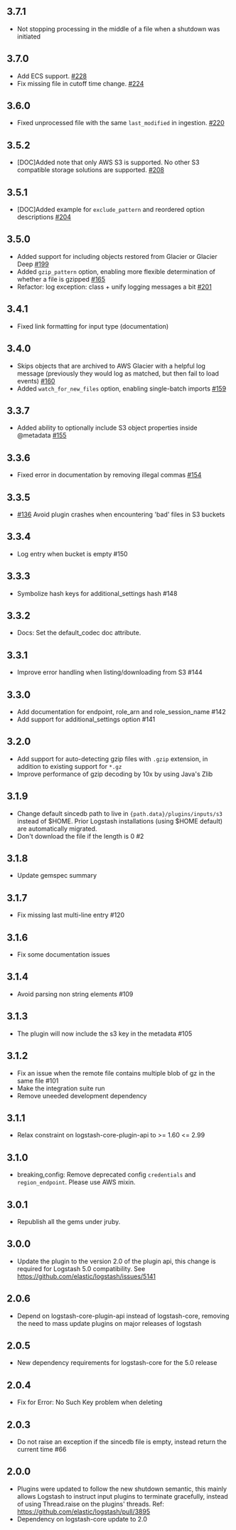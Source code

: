 ## 3.7.1
 - Not stopping processing in the middle of a file when a shutdown was initiated

## 3.7.0
 - Add ECS support. [#228](https://github.com/logstash-plugins/logstash-input-s3/pull/228)
 - Fix missing file in cutoff time change. [#224](https://github.com/logstash-plugins/logstash-input-s3/pull/224)

## 3.6.0
 - Fixed unprocessed file with the same `last_modified` in ingestion. [#220](https://github.com/logstash-plugins/logstash-input-s3/pull/220)

## 3.5.2
 - [DOC]Added note that only AWS S3 is supported. No other S3 compatible storage solutions are supported. [#208](https://github.com/logstash-plugins/logstash-input-s3/issues/208)

## 3.5.1
 - [DOC]Added example for `exclude_pattern` and reordered option descriptions [#204](https://github.com/logstash-plugins/logstash-input-s3/issues/204)
 
## 3.5.0
 - Added support for including objects restored from Glacier or Glacier Deep [#199](https://github.com/logstash-plugins/logstash-input-s3/issues/199)
 - Added `gzip_pattern` option, enabling more flexible determination of whether a file is gzipped [#165](https://github.com/logstash-plugins/logstash-input-s3/issues/165)
 - Refactor: log exception: class + unify logging messages a bit [#201](https://github.com/logstash-plugins/logstash-input-s3/pull/201)

## 3.4.1
 - Fixed link formatting for input type (documentation)

## 3.4.0
 - Skips objects that are archived to AWS Glacier with a helpful log message (previously they would log as matched, but then fail to load events) [#160](https://github.com/logstash-plugins/logstash-input-s3/pull/160)
 - Added `watch_for_new_files` option, enabling single-batch imports [#159](https://github.com/logstash-plugins/logstash-input-s3/pull/159)

## 3.3.7
  - Added ability to optionally include S3 object properties inside @metadata [#155](https://github.com/logstash-plugins/logstash-input-s3/pull/155)

## 3.3.6
  - Fixed error in documentation by removing illegal commas [#154](https://github.com/logstash-plugins/logstash-input-s3/pull/154)

## 3.3.5
  - [#136](https://github.com/logstash-plugins/logstash-input-s3/pull/136) Avoid plugin crashes when encountering 'bad' files in S3 buckets

## 3.3.4
  - Log entry when bucket is empty #150

## 3.3.3
  - Symbolize hash keys for additional_settings hash #148

## 3.3.2
  - Docs: Set the default_codec doc attribute.

## 3.3.1
 - Improve error handling when listing/downloading from S3 #144

## 3.3.0
  - Add documentation for endpoint, role_arn and role_session_name #142
  - Add support for additional_settings option #141

## 3.2.0
 - Add support for auto-detecting gzip files with `.gzip` extension, in addition to existing support for `*.gz`
 - Improve performance of gzip decoding by 10x by using Java's Zlib

## 3.1.9
  - Change default sincedb path to live in `{path.data}/plugins/inputs/s3` instead of $HOME.
    Prior Logstash installations (using $HOME default) are automatically migrated.
  - Don't download the file if the length is 0 #2

## 3.1.8
  - Update gemspec summary

## 3.1.7
  - Fix missing last multi-line entry #120

## 3.1.6
  - Fix some documentation issues

## 3.1.4
 - Avoid parsing non string elements #109

## 3.1.3
 - The plugin will now include the s3 key in the metadata #105

## 3.1.2
 - Fix an issue when the remote file contains multiple blob of gz in the same file #101
 - Make the integration suite run
 - Remove uneeded development dependency

## 3.1.1
  - Relax constraint on logstash-core-plugin-api to >= 1.60 <= 2.99

## 3.1.0
 - breaking,config: Remove deprecated config `credentials` and `region_endpoint`. Please use AWS mixin.

## 3.0.1
 - Republish all the gems under jruby.

## 3.0.0
 - Update the plugin to the version 2.0 of the plugin api, this change is required for Logstash 5.0 compatibility. See https://github.com/elastic/logstash/issues/5141

## 2.0.6
 - Depend on logstash-core-plugin-api instead of logstash-core, removing the need to mass update plugins on major releases of logstash

## 2.0.5
 - New dependency requirements for logstash-core for the 5.0 release

## 2.0.4
 - Fix for Error: No Such Key problem when deleting

## 2.0.3
 - Do not raise an exception if the sincedb file is empty, instead return the current time #66

## 2.0.0
 - Plugins were updated to follow the new shutdown semantic, this mainly allows Logstash to instruct input plugins to terminate gracefully, 
   instead of using Thread.raise on the plugins' threads. Ref: https://github.com/elastic/logstash/pull/3895
 - Dependency on logstash-core update to 2.0

